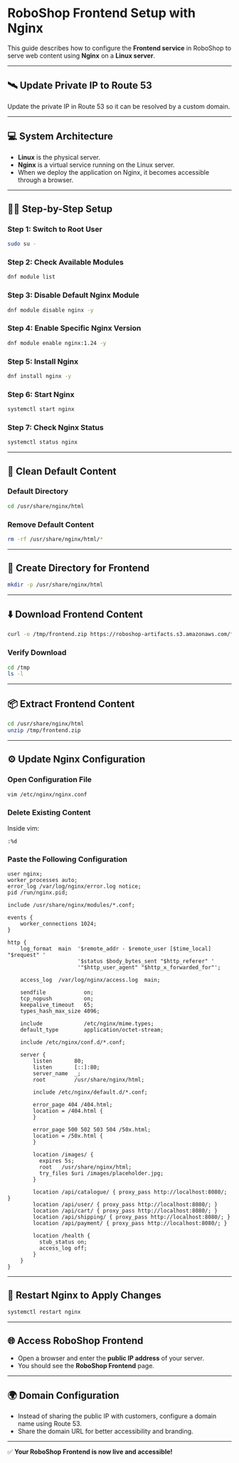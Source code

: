 # RoboShop Frontend Setup with Nginx

This guide describes how to configure the **Frontend service** in RoboShop to serve web content using **Nginx** on a **Linux server**.

---

## 🛰 Update Private IP to Route 53

Update the private IP in Route 53 so it can be resolved by a custom domain.

---

## 💻 System Architecture

- **Linux** is the physical server.
- **Nginx** is a virtual service running on the Linux server.
- When we deploy the application on Nginx, it becomes accessible through a browser.

---

## 🧑‍💻 Step-by-Step Setup

### Step 1: Switch to Root User
```bash
sudo su -
```

### Step 2: Check Available Modules
```bash
dnf module list
```

### Step 3: Disable Default Nginx Module
```bash
dnf module disable nginx -y
```

### Step 4: Enable Specific Nginx Version
```bash
dnf module enable nginx:1.24 -y
```

### Step 5: Install Nginx
```bash
dnf install nginx -y
```

### Step 6: Start Nginx
```bash
systemctl start nginx
```

### Step 7: Check Nginx Status
```bash
systemctl status nginx
```

---

## 🧹 Clean Default Content

### Default Directory
```bash
cd /usr/share/nginx/html
```

### Remove Default Content
```bash
rm -rf /usr/share/nginx/html/*
```

---

## 📁 Create Directory for Frontend

```bash
mkdir -p /usr/share/nginx/html
```

---

## ⬇️ Download Frontend Content

```bash
curl -o /tmp/frontend.zip https://roboshop-artifacts.s3.amazonaws.com/frontend-v3.zip
```

### Verify Download
```bash
cd /tmp
ls -l
```

---

## 📦 Extract Frontend Content

```bash
cd /usr/share/nginx/html
unzip /tmp/frontend.zip
```

---

## ⚙️ Update Nginx Configuration

### Open Configuration File
```bash
vim /etc/nginx/nginx.conf
```

### Delete Existing Content
Inside vim:
```
:%d
```

### Paste the Following Configuration
```nginx
user nginx;
worker_processes auto;
error_log /var/log/nginx/error.log notice;
pid /run/nginx.pid;

include /usr/share/nginx/modules/*.conf;

events {
    worker_connections 1024;
}

http {
    log_format  main  '$remote_addr - $remote_user [$time_local] "$request" '
                      '$status $body_bytes_sent "$http_referer" '
                      '"$http_user_agent" "$http_x_forwarded_for"';

    access_log  /var/log/nginx/access.log  main;

    sendfile            on;
    tcp_nopush          on;
    keepalive_timeout   65;
    types_hash_max_size 4096;

    include             /etc/nginx/mime.types;
    default_type        application/octet-stream;

    include /etc/nginx/conf.d/*.conf;

    server {
        listen       80;
        listen       [::]:80;
        server_name  _;
        root         /usr/share/nginx/html;

        include /etc/nginx/default.d/*.conf;

        error_page 404 /404.html;
        location = /404.html {
        }

        error_page 500 502 503 504 /50x.html;
        location = /50x.html {
        }

        location /images/ {
          expires 5s;
          root   /usr/share/nginx/html;
          try_files $uri /images/placeholder.jpg;
        }

        location /api/catalogue/ { proxy_pass http://localhost:8080/; }
        location /api/user/ { proxy_pass http://localhost:8080/; }
        location /api/cart/ { proxy_pass http://localhost:8080/; }
        location /api/shipping/ { proxy_pass http://localhost:8080/; }
        location /api/payment/ { proxy_pass http://localhost:8080/; }

        location /health {
          stub_status on;
          access_log off;
        }
    }
}
```

---

## 🔄 Restart Nginx to Apply Changes

```bash
systemctl restart nginx
```

---

## 🌐 Access RoboShop Frontend

- Open a browser and enter the **public IP address** of your server.
- You should see the **RoboShop Frontend** page.

---

## 🌍 Domain Configuration

- Instead of sharing the public IP with customers, configure a domain name using Route 53.
- Share the domain URL for better accessibility and branding.

---

✅ **Your RoboShop Frontend is now live and accessible!**
